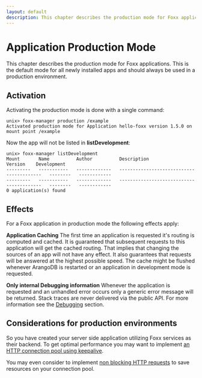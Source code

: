 ```yaml
---
layout: default
description: This chapter describes the production mode for Foxx applications
---
```

Application Production Mode
===========================

This chapter describes the production mode for Foxx applications.
This is the default mode for all newly installed apps and should always be used in a production environment.

Activation
----------

Activating the production mode is done with a single command:

```
unix> foxx-manager production /example
Activated production mode for Application hello-foxx version 1.5.0 on mount point /example
```

Now the app will not be listed in **listDevelopment**:

```
unix> foxx-manager listDevelopment
Mount       Name          Author          Description                                 Version    Development
---------   -----------   -------------   -----------------------------------------   --------   ------------
---------   -----------   -------------   -----------------------------------------   --------   ------------
0 application(s) found
```
Effects
-------

For a Foxx application in production mode the following effects apply:

**Application Caching**
The first time an application is requested it's routing is computed and cached.
It is guaranteed that subsequent requests to this application will get the cached routing.
That implies that changing the sources of an app will not have any effect.
It also guarantees that requests will be answered at the highest possible speed.
The cache might be flushed whenever ArangoDB is restarted or an application in development mode is requested.

**Only internal Debugging information**
Whenever the application is requested and an unhandled error occurs only a generic error message will be returned.
Stack traces are never delivered via the public API.
For more information see the [Debugging](foxx-production-debugging.html) section.


Considerations for production environments
------------------------------------------
So you have created your server side application utilizing Foxx services as their backend. 
To get optimal performance you may want to implement [an HTTP connection pool using keepalive](general-http.html#http-keep-alive).

You may even consider to implement [non blocking HTTP requests](general-http.html#blocking-vs-non-blocking-http-requests) to save resources on your connection pool.
